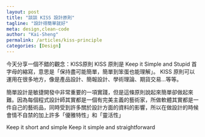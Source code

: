 ```yaml
---
layout: post
title: "談談 KISS 設計原則"
tagline: "設計得簡單就好"
meta: design,clean-code
author: "Kai-Sheng"
permalink: /articles/kiss-principle
categories: [Design]
--- 
```



今天分享一個不錯的觀念：KISS原則
KISS 原則是 Keep it Simple and Stupid 首字母的縮寫，意思是「保持盡可能簡單，簡單到笨蛋也能理解」。
KISS 原則可以運用在很多地方，像是產品設計、簡報設計、學術理論、期貨交易...等等。


簡單設計是敏捷開發中非常重要的一項實踐，但是這條原則說起來簡單卻做起來難。因為每個程式設計師其實都是一個有完美主義的藝術家，所做軟體其實都是一件自己的藝術品，同時受到許多關於設計方面的資料的影響，所以在做設計的時候會情不自禁的加上許多「優雅特性」和「靈活性」
 
 
 Keep it short and simple
Keep it simple and straightforward